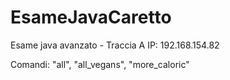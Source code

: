 # EsameJavaCaretto
Esame java avanzato - Traccia A 
IP: 192.168.154.82

Comandi: "all", "all_vegans", "more_caloric"
